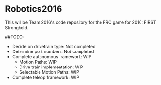 # Robotics2016
This will be Team 2016's code repository for the FRC game for 2016: FIRST Stronghold.

##TODO:

 - Decide on drivetrain type: Not completed 
 - Determine port numbers: Not completed
 - Complete autonomous framework: WIP
	 - Motion Paths: WIP
	 - Drive train implementation: WIP
	 - Selectable Motion Paths: WIP
 - Complete teleop framework: WIP

